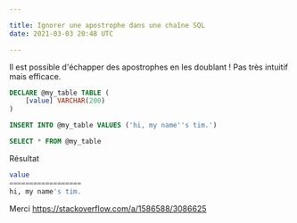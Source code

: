 ```yaml
---

title: Ignorer une apostrophe dans une chaîne SQL
date: 2021-03-03 20:48 UTC

---
```


Il est possible d'échapper des apostrophes en les doublant ! Pas très intuitif mais efficace.

```sql
DECLARE @my_table TABLE (
    [value] VARCHAR(200)
)

INSERT INTO @my_table VALUES ('hi, my name''s tim.')

SELECT * FROM @my_table
```

Résultat

```sql
value
==================
hi, my name's tim.
```

Merci https://stackoverflow.com/a/1586588/3086625
